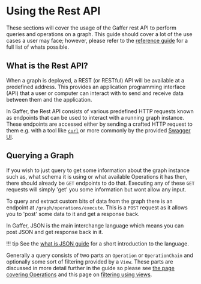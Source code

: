 # Using the Rest API

These sections will cover the usage of the Gaffer rest API to perform queries
and operations on a graph. This guide should cover a lot of the use cases a user
may face; however, please refer to the [reference guide](../../reference/intro.md)
for a full list of whats possible.

## What is the Rest API?

When a graph is deployed, a REST (or RESTful) API will be available at a
predefined address. This provides an application programming interface (API)
that a user or computer can interact with to send and receive data between them
and the application.

In Gaffer, the Rest API consists of various predefined HTTP requests known as
endpoints that can be used to interact with a running graph instance. These
endpoints are accessed either by sending a crafted HTTP request to them e.g.
with a tool like [`curl`](https://curl.se/docs/httpscripting.html) or more
commonly by the provided [Swagger UI](https://swagger.io/).

## Querying a Graph

If you wish to just query to get some information about the graph instance such
as, what schema it is using or what available Operations it has then, there
should already be `GET` endpoints to do that. Executing any of these `GET`
requests will simply 'get' you some information but wont allow any input.

To query and extract custom bits of data from the graph there is an endpoint at
`/graph/operations/execute`. This is a `POST` request as it allows you to 'post'
some data to it and get a response back.

In Gaffer, JSON is the main interchange language which means you can post JSON
and get response back in it.

!!! tip
    See the [what is JSON guide](../gaffer-basics/what-is-json.md) for a
    short introduction to the language.

Generally a query consists of two parts an `Operation` or `OperationChain` and
optionally some sort of filtering provided by a `View`. These parts are
discussed in more detail further in the guide so please see [the page covering
Operations](../query/gaffer-syntax/operations.md) and this page on
[filtering using views](../query/gaffer-syntax/filtering.md).
